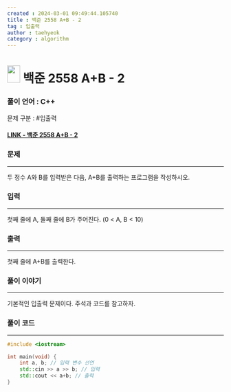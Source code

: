```yaml
---
created : 2024-03-01 09:49:44.105740
title : 백준 2558 A+B - 2
tag : 입출력
author : taehyeok
category : algorithm
---
```

# <img src="https://d2gd6pc034wcta.cloudfront.net/tier/1.svg" width="30" height="40"> 백준 2558 A+B - 2


### 풀이 언어 : C++

문제 구분 : #입출력
#### [LINK - 백준 2558 A+B - 2](https://www.acmicpc.net/problem/2558)

### 문제
<hr>

두 정수 A와 B를 입력받은 다음, A+B를 출력하는 프로그램을 작성하시오.

### 입력
<hr>

첫째 줄에 A, 둘째 줄에 B가 주어진다. (0 < A, B < 10)
### 출력
<hr>

첫째 줄에 A+B를 출력한다.
### 풀이 이야기
<hr>
기본적인 입출력 문제이다. 주석과 코드를 참고하자.

### 풀이 코드
<hr>

``` c++
#include <iostream>

int main(void) {
    int a, b; // 입력 변수 선언
    std::cin >> a >> b; // 입력
    std::cout << a+b; // 출력
}
```
